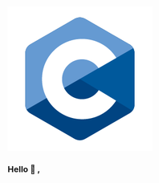<img src="https://raw.githubusercontent.com/github/explore/f3e22f0dca2be955676bc70d6214b95b13354ee8/topics/c/c.png"/>

### Hello :wave: , 
